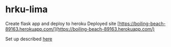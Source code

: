 # hrku-lima
Create flask app and deploy to heroku
Deployed site [https://boiling-beach-89163.herokuapp.com/](https://boiling-beach-89163.herokuapp.com/)

Set up described [here](https://github.com/pattyjula/hrku-lima/blob/master/hrku_ref.md)
